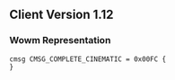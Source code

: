 ## Client Version 1.12

### Wowm Representation
```rust,ignore
cmsg CMSG_COMPLETE_CINEMATIC = 0x00FC {
}

```
